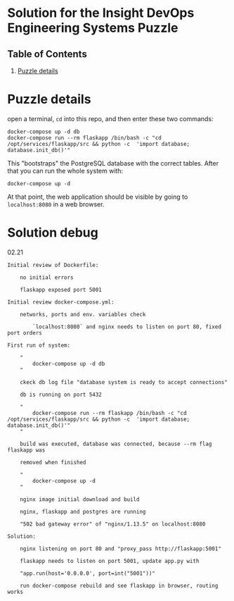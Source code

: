 # Solution for the Insight DevOps Engineering Systems Puzzle

## Table of Contents
1. [Puzzle details](README.md#puzzle-details)


# Puzzle details

open a terminal, `cd` into this repo, and then enter these two commands:

    docker-compose up -d db
    docker-compose run --rm flaskapp /bin/bash -c "cd /opt/services/flaskapp/src && python -c  'import database; database.init_db()'"

This "bootstraps" the PostgreSQL database with the correct tables. After that you can run the whole system with:

    docker-compose up -d

At that point, the web application should be visible by going to `localhost:8080` in a web browser. 

# Solution debug
02.21 

    Initial review of Dockerfile:

        no initial errors

        flaskapp exposed port 5001

    Initial review docker-compose.yml:

        networks, ports and env. variables check

            `localhost:8080` and nginx needs to listen on port 80, fixed port orders

    First run of system:         

        "
            docker-compose up -d db
        "  

        ckeck db log file "database system is ready to accept connections"

        db is running on port 5432

        "
            docker-compose run --rm flaskapp /bin/bash -c "cd /opt/services/flaskapp/src && python -c  'import database; database.init_db()'"
        " 

        build was executed, database was connected, because --rm flag flaskapp was 
        
        removed when finished

        "
            docker-compose up -d
        "

        nginx image initial download and build

        nginx, flaskapp and postgres are running

        "502 bad gateway error" of "nginx/1.13.5" on localhost:8080

    Solution:

        nginx listening on port 80 and "proxy_pass http://flaskapp:5001" 

        flaskapp needs to listen on port 5001, update app.py with 

        "app.run(host='0.0.0.0', port=int("5001"))" 

        run docker-compose rebuild and see flaskapp in browser, routing works  
        
